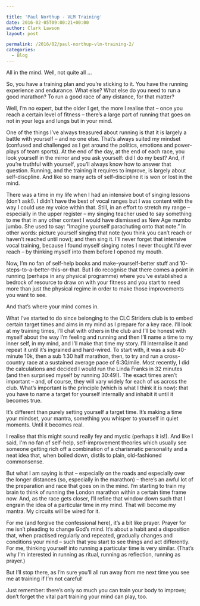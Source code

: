 ```yaml
---

title: 'Paul Northup - VLM Training'
date: 2016-02-05T09:00:21+00:00
author: Clark Lawson
layout: post

permalink: /2016/02/paul-northup-vlm-training-2/
categories:
  - Blog
---
```

All in the mind. Well, not quite all …

So, you have a training plan and you’re sticking to it. You have the running experience and endurance. What else? What else do you need to run a good marathon? To run a good race of any distance, for that matter?

Well, I’m no expert, but the older I get, the more I realise that – once you reach a certain level of fitness – there’s a large part of running that goes on not in your legs and lungs but in your mind.

One of the things I’ve always treasured about running is that it is largely a battle with yourself – and no one else. That’s always suited my mindset (confused and challenged as I get around the politics, emotions and power-plays of team sports). At the end of the day, at the end of each race, you look yourself in the mirror and you ask yourself: did I do my best? And, if you’re truthful with yourself, you’ll always know how to answer that question. Running, and the training it requires to improve, is largely about self-discpline. And like so many acts of self-discipline it is won or lost in the mind.

There was a time in my life when I had an intensive bout of singing lessons (don’t ask!). I didn’t have the best of vocal ranges but I was content with the way I could use my voice within that. Still, in an effort to stretch my range – especially in the upper register – my singing teacher used to say something to me that in any other context I would have dismissed as New Age mumbo jumbo. She used to say: “Imagine yourself parachuting onto that note.” In other words: picture yourself singing that note (you think you can’t reach or haven’t reached until now); and then sing it. I’ll never forget that intensive vocal training, because I found myself singing notes I never thought I’d ever reach – by thinking myself into them before I opened my mouth.

Now, I’m no fan of self-help books and make-yourself-better stuff and 10-steps-to-a-better-this-or-that. But I do recognise that there comes a point in running (perhaps in any physical programme) where you've established a bedrock of resource to draw on with your fitness and you start to need more than just the physical regime in order to make those improvements you want to see.

And that’s where your mind comes in.

What I’ve started to do since belonging to the CLC Striders club is to embed certain target times and aims in my mind as I prepare for a key race. I’ll look at my training times, I’ll chat with others in the club and I’ll be honest with myself about the way I’m feeling and running and then I’ll name a time to my inner self, in my mind, and I’ll make that time my story. I’ll internalise it and repeat it until it’s ingrained and hard-wired. To start with, it was a sub 40-minute 10k, then a sub 1:30 half marathon, then, to try and run a cross-country race at a sustained average pace of 6:30/mile. Most recently, I did the calculations and decided I would run the Linda Franks in 32 minutes (and then surprised myself by running 30:49!). The exact times aren’t important – and, of course, they will vary widely for each of us across the club. What’s important is the principle (which is what I think it is now): that you have to name a target for yourself internally and inhabit it until it becomes true.

It’s different than purely setting yourself a target time. It’s making a time your mindset, your mantra, something you whisper to yourself in quiet moments. Until it becomes real.

I realise that this might sound really fey and mystic (perhaps it is!). And like I said, I'm no fan of self-help, self-improvement theories which usually see someone getting rich off a combination of a charismatic personality and a neat idea that, when boiled down, distils to plain, old-fashioned commonsense.

But what I am saying is that – especially on the roads and especially over the longer distances (so, especially in the marathon) – there’s an awful lot of the preparation and race that goes on in the mind. I’m starting to train my brain to think of running the London marathon within a certain time frame now. And, as the race gets closer, I’ll refine that window down such that I engrain the idea of a particular time in my mind. That will become my mantra. My circuits will be wired for it.

For me (and forgive the confessional here), it’s a bit like prayer. Prayer for me isn’t pleading to change God’s mind. It’s about a habit and a disposition that, when practised regularly and repeated, gradually changes and conditions your mind – such that you start to see things and act differently. For me, thinking yourself into running a particular time is very similar. (That’s why I’m interested in running as ritual, running as reflection, running as prayer.)

But I’ll stop there, as I’m sure you’ll all run away from me next time you see me at training if I’m not careful!

Just remember: there’s only so much you can train your body to improve; don’t forget the vital part training your mind can play, too.